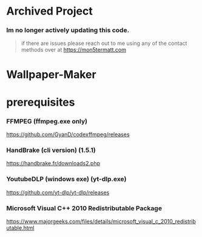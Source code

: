 # Archived Project
### Im no longer actively updating this code.
> if there are issues please reach out to me using any of the contact methods over at https://mon5termatt.com




# Wallpaper-Maker

# prerequisites
### FFMPEG (ffmpeg.exe only)
https://github.com/GyanD/codexffmpeg/releases
### HandBrake (cli version) (1.5.1)
https://handbrake.fr/downloads2.php
### YoutubeDLP (windows exe) (yt-dlp.exe)
https://github.com/yt-dlp/yt-dlp/releases
### Microsoft Visual C++ 2010 Redistributable Package
https://www.majorgeeks.com/files/details/microsoft_visual_c_2010_redistributable.html
